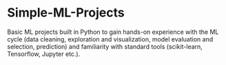 # Simple-ML-Projects

Basic ML projects built in Python to gain hands-on experience with the ML cycle (data cleaning, exploration and visualization, model evaluation and selection, prediction) and familiarity with standard tools (scikit-learn, Tensorflow, Jupyter etc.).
